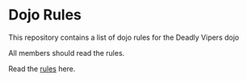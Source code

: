 Dojo Rules
==========

This repository contains a list of dojo rules for the Deadly Vipers dojo

All members should read the rules.

Read the [rules](https://github.com/deadlyvipers) here.

